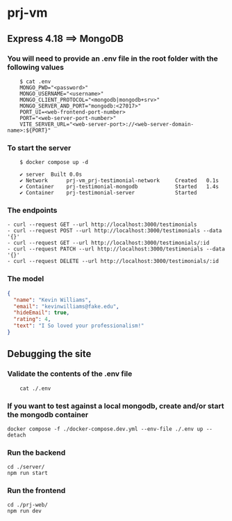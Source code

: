 # prj-vm

## Express 4.18 ==> MongoDB

### You will need to provide an .env file in the root folder with the following values

```shell
    $ cat .env
    MONGO_PWD="<password>"
    MONGO_USERNAME="<username>"
    MONGO_CLIENT_PROTOCOL="<mongodb|mongodb+srv>"
    MONGO_SERVER_AND_PORT="mongodb:<27017>"
    PORT_UI=<web-frontend-port-number>
    PORT="<web-server-port-number>"
    VITE_SERVER_URL="<web-server-port>://<web-server-domain-name>:${PORT}"
```

### To start the server
```shell
    $ docker compose up -d

    ✔ server  Built 0.0s
    ✔ Network      prj-vm_prj-testimonial-network     Created   0.1s 
    ✔ Container    prj-testimonial-mongodb            Started   1.4s 
    ✔ Container    prj-testimonial-server             Started 
```

### The endpoints

    - curl --request GET --url http://localhost:3000/testimonials
    - curl --request POST --url http://localhost:3000/testimonials --data '{}'
    - curl --request GET --url http://localhost:3000/testimonials/:id
    - curl --request PATCH --url http://localhost:3000/testimonials --data '{}'
    - curl --request DELETE --url http://localhost:3000/testimonials/:id 

### The model

```json
{
  "name": "Kevin Williams",
  "email": "kevinwilliams@fake.edu",
  "hideEmail": true,
  "rating": 4,
  "text": "I So loved your professionalism!"
}
```

## Debugging the site

### Validate the contents of the .env file
```shell
    cat ./.env
```
### If you want to test against a local mongodb, create and/or start the mongodb container
```shell
docker compose -f ./docker-compose.dev.yml --env-file ./.env up --detach
```
### Run the backend
```shell
cd ./server/
npm run start
```
### Run the frontend
```shell
cd ./prj-web/
npm run dev
```